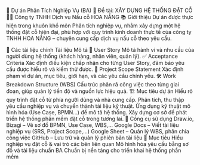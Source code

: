 🎯 Dự án Phân Tích Nghiệp Vụ (BA)
📌 Đề tài: XÂY DỰNG HỆ THỐNG ĐẶT CỖ
👨‍🍳 Công ty TNHH Dịch vụ Nấu cỗ HOA NẮNG
📚 Giới thiệu
Dự án được thực hiện trong khuôn khổ môn Phân tích nghiệp vụ, nhằm xây dựng một hệ thống đặt cỗ hiện đại, phù hợp với quy trình kinh doanh thực tế của công ty TNHH HOA NẮNG – chuyên cung cấp dịch vụ nấu cỗ theo yêu cầu.

📂 Các tài liệu chính
Tài liệu	Mô tả
🧩 User Story	Mô tả hành vi và nhu cầu của người dùng hệ thống (khách hàng, nhân viên, quản lý).
✅ Acceptance Criteria	Xác định điều kiện chấp nhận cho từng User Story, đảm bảo yêu cầu được hiểu rõ và kiểm thử được.
📃 Project Scope Statement	Xác định phạm vi dự án, mục tiêu, giới hạn, và các yêu cầu chính yếu.
🛠️ Work Breakdown Structure (WBS)	Cấu trúc phân rã công việc theo từng giai đoạn, giúp quản lý tiến độ và nguồn lực hiệu quả.
🏗️ Mục tiêu dự án
Hiểu rõ quy trình đặt cỗ từ phía người dùng và nhà cung cấp.
Phân tích, thu thập yêu cầu nghiệp vụ và chuyển thành tài liệu kỹ thuật.
Ứng dụng kỹ thuật mô hình hóa (Use Case, BPMN...) để mô tả hệ thống.
Xây dựng cơ sở để phát triển hệ thống phần mềm đặt cỗ trong tương lai.
🔧 Công cụ sử dụng
Draw.io, Bizagi – Vẽ sơ đồ BPMN, Use Case, WBS,...
Google Docs – Viết tài liệu nghiệp vụ (SRS, Project Scope,...)
Google Sheet – Quản lý WBS, phân chia công việc
GitHub – Lưu trữ và quản lý phiên bản tài liệu
📌 Mục tiêu
Hiểu nghiệp vụ đặt cỗ & vai trò các bên liên quan
Mô hình hóa yêu cầu bằng sơ đồ và tài liệu chuẩn BA
Chuẩn bị nền tảng cho triển khai hệ thống phần mềm
